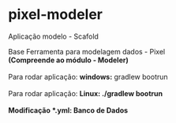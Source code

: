 # pixel-modeler
Aplicação modelo - Scafold 

Base Ferramenta para modelagem dados - Pixel
<br><b>(Compreende ao módulo - Modeler)</b></br>
<br>Para rodar aplicação: <b>windows:</b> gradlew bootrun</br>
<br>Para rodar aplicação: <b>Linux:<b> ./gradlew bootrun</br>
<br>Modificação *.yml: Banco de Dados</br>
